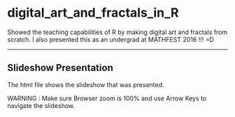 # digital_art_and_fractals_in_R
Showed the teaching capabilities of R by making digital art and fractals from scratch. I also presented this as an undergrad at MATHFEST 2016 !!! =D

---
## Slideshow Presentation
The html file shows the slideshow that was presented.

WARNING : Make sure Browser zoom is 100% and use Arrow Keys to navigate the slideshow.

